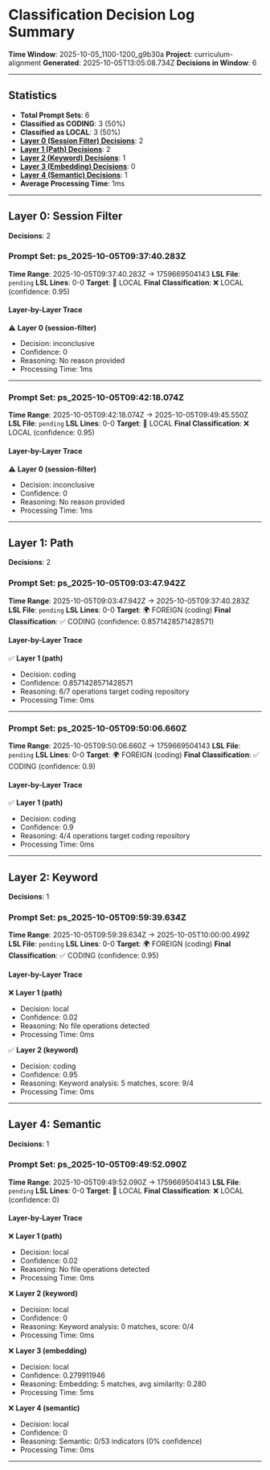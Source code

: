 # Classification Decision Log Summary

**Time Window**: 2025-10-05_1100-1200_g9b30a
**Project**: curriculum-alignment
**Generated**: 2025-10-05T13:05:08.734Z
**Decisions in Window**: 6

---

## Statistics

- **Total Prompt Sets**: 6
- **Classified as CODING**: 3 (50%)
- **Classified as LOCAL**: 3 (50%)
- **[Layer 0 (Session Filter) Decisions](#layer-0-session-filter)**: 2
- **[Layer 1 (Path) Decisions](#layer-1-path)**: 2
- **[Layer 2 (Keyword) Decisions](#layer-2-keyword)**: 1
- **[Layer 3 (Embedding) Decisions](#layer-3-embedding)**: 0
- **[Layer 4 (Semantic) Decisions](#layer-4-semantic)**: 1
- **Average Processing Time**: 1ms

---

## Layer 0: Session Filter

**Decisions**: 2

### Prompt Set: ps_2025-10-05T09:37:40.283Z

**Time Range**: 2025-10-05T09:37:40.283Z → 1759669504143
**LSL File**: `pending`
**LSL Lines**: 0-0
**Target**: 📍 LOCAL
**Final Classification**: ❌ LOCAL (confidence: 0.95)

#### Layer-by-Layer Trace

⚠️ **Layer 0 (session-filter)**
- Decision: inconclusive
- Confidence: 0
- Reasoning: No reason provided
- Processing Time: 1ms

---

### Prompt Set: ps_2025-10-05T09:42:18.074Z

**Time Range**: 2025-10-05T09:42:18.074Z → 2025-10-05T09:49:45.550Z
**LSL File**: `pending`
**LSL Lines**: 0-0
**Target**: 📍 LOCAL
**Final Classification**: ❌ LOCAL (confidence: 0.95)

#### Layer-by-Layer Trace

⚠️ **Layer 0 (session-filter)**
- Decision: inconclusive
- Confidence: 0
- Reasoning: No reason provided
- Processing Time: 1ms

---

## Layer 1: Path

**Decisions**: 2

### Prompt Set: ps_2025-10-05T09:03:47.942Z

**Time Range**: 2025-10-05T09:03:47.942Z → 2025-10-05T09:37:40.283Z
**LSL File**: `pending`
**LSL Lines**: 0-0
**Target**: 🌍 FOREIGN (coding)
**Final Classification**: ✅ CODING (confidence: 0.8571428571428571)

#### Layer-by-Layer Trace

✅ **Layer 1 (path)**
- Decision: coding
- Confidence: 0.8571428571428571
- Reasoning: 6/7 operations target coding repository
- Processing Time: 0ms

---

### Prompt Set: ps_2025-10-05T09:50:06.660Z

**Time Range**: 2025-10-05T09:50:06.660Z → 1759669504143
**LSL File**: `pending`
**LSL Lines**: 0-0
**Target**: 🌍 FOREIGN (coding)
**Final Classification**: ✅ CODING (confidence: 0.9)

#### Layer-by-Layer Trace

✅ **Layer 1 (path)**
- Decision: coding
- Confidence: 0.9
- Reasoning: 4/4 operations target coding repository
- Processing Time: 0ms

---

## Layer 2: Keyword

**Decisions**: 1

### Prompt Set: ps_2025-10-05T09:59:39.634Z

**Time Range**: 2025-10-05T09:59:39.634Z → 2025-10-05T10:00:00.499Z
**LSL File**: `pending`
**LSL Lines**: 0-0
**Target**: 🌍 FOREIGN (coding)
**Final Classification**: ✅ CODING (confidence: 0.95)

#### Layer-by-Layer Trace

❌ **Layer 1 (path)**
- Decision: local
- Confidence: 0.02
- Reasoning: No file operations detected
- Processing Time: 0ms

✅ **Layer 2 (keyword)**
- Decision: coding
- Confidence: 0.95
- Reasoning: Keyword analysis: 5 matches, score: 9/4
- Processing Time: 0ms

---

## Layer 4: Semantic

**Decisions**: 1

### Prompt Set: ps_2025-10-05T09:49:52.090Z

**Time Range**: 2025-10-05T09:49:52.090Z → 1759669504143
**LSL File**: `pending`
**LSL Lines**: 0-0
**Target**: 📍 LOCAL
**Final Classification**: ❌ LOCAL (confidence: 0)

#### Layer-by-Layer Trace

❌ **Layer 1 (path)**
- Decision: local
- Confidence: 0.02
- Reasoning: No file operations detected
- Processing Time: 0ms

❌ **Layer 2 (keyword)**
- Decision: local
- Confidence: 0
- Reasoning: Keyword analysis: 0 matches, score: 0/4
- Processing Time: 0ms

❌ **Layer 3 (embedding)**
- Decision: local
- Confidence: 0.279911946
- Reasoning: Embedding: 5 matches, avg similarity: 0.280
- Processing Time: 5ms

❌ **Layer 4 (semantic)**
- Decision: local
- Confidence: 0
- Reasoning: Semantic: 0/53 indicators (0% confidence)
- Processing Time: 0ms

---

